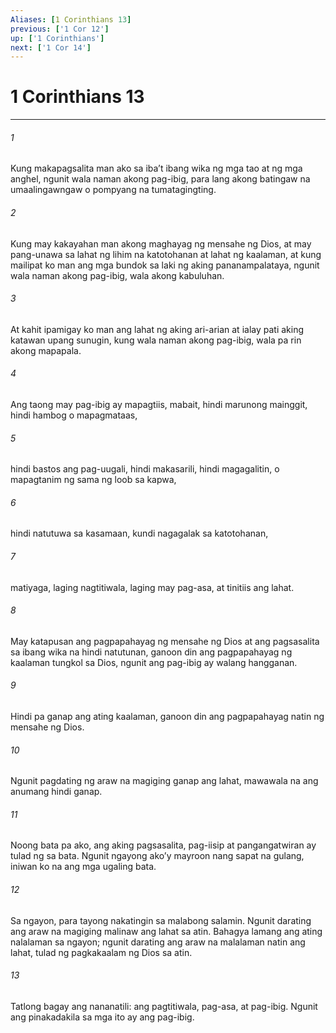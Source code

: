 ```yaml
---
Aliases: [1 Corinthians 13]
previous: ['1 Cor 12']
up: ['1 Corinthians']
next: ['1 Cor 14']
---
```

# 1 Corinthians 13

***






















###### 1 










Kung makapagsalita man ako sa ibaʼt ibang wika ng mga tao at ng mga anghel, ngunit wala naman akong pag-ibig, para lang akong batingaw na umaalingawngaw o pompyang na tumatagingting. 





















###### 2 










Kung may kakayahan man akong maghayag ng mensahe ng Dios, at may pang-unawa sa lahat ng lihim na katotohanan at lahat ng kaalaman, at kung mailipat ko man ang mga bundok sa laki ng aking pananampalataya, ngunit wala naman akong pag-ibig, wala akong kabuluhan. 





















###### 3 










At kahit ipamigay ko man ang lahat ng aking ari-arian at ialay pati aking katawan upang sunugin, kung wala naman akong pag-ibig, wala pa rin akong mapapala. 





















###### 4 










Ang taong may pag-ibig ay mapagtiis, mabait, hindi marunong mainggit, hindi hambog o mapagmataas, 





















###### 5 










hindi bastos ang pag-uugali, hindi makasarili, hindi magagalitin, o mapagtanim ng sama ng loob sa kapwa, 





















###### 6 










hindi natutuwa sa kasamaan, kundi nagagalak sa katotohanan, 





















###### 7 










matiyaga, laging nagtitiwala, laging may pag-asa, at tinitiis ang lahat. 





















###### 8 










May katapusan ang pagpapahayag ng mensahe ng Dios at ang pagsasalita sa ibang wika na hindi natutunan, ganoon din ang pagpapahayag ng kaalaman tungkol sa Dios, ngunit ang pag-ibig ay walang hangganan. 





















###### 9 










Hindi pa ganap ang ating kaalaman, ganoon din ang pagpapahayag natin ng mensahe ng Dios. 





















###### 10 










Ngunit pagdating ng araw na magiging ganap ang lahat, mawawala na ang anumang hindi ganap. 





















###### 11 










Noong bata pa ako, ang aking pagsasalita, pag-iisip at pangangatwiran ay tulad ng sa bata. Ngunit ngayong akoʼy mayroon nang sapat na gulang, iniwan ko na ang mga ugaling bata. 





















###### 12 










Sa ngayon, para tayong nakatingin sa malabong salamin. Ngunit darating ang araw na magiging malinaw ang lahat sa atin. Bahagya lamang ang ating nalalaman sa ngayon; ngunit darating ang araw na malalaman natin ang lahat, tulad ng pagkakaalam ng Dios sa atin. 





















###### 13 










Tatlong bagay ang nananatili: ang pagtitiwala, pag-asa, at pag-ibig. Ngunit ang pinakadakila sa mga ito ay ang pag-ibig.
